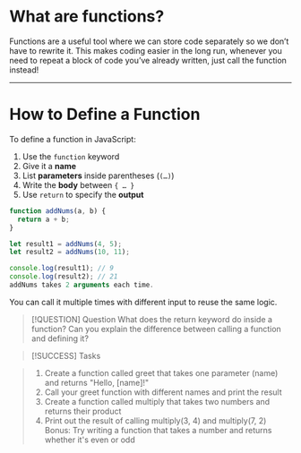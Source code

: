 # What are functions?

Functions are a useful tool where we can store code separately so we don’t have to rewrite it. This makes coding easier in the long run, whenever you need to repeat a block of code you’ve already written, just call the function instead!

---

# How to Define a Function

To define a function in JavaScript:

1. Use the `function` keyword  
2. Give it a **name**  
3. List **parameters** inside parentheses (`(…)`)  
4. Write the **body** between `{ … }`  
5. Use `return` to specify the **output**  

```js
function addNums(a, b) {
  return a + b;
}

let result1 = addNums(4, 5);
let result2 = addNums(10, 11);

console.log(result1); // 9
console.log(result2); // 21
addNums takes 2 arguments each time.
```

You can call it multiple times with different input to reuse the same logic.

> [!QUESTION] Question
>What does the return keyword do inside a function?
>Can you explain the difference between calling a function and defining it?

> [!SUCCESS] Tasks

> 1. Create a function called greet that takes one parameter (name) and returns "Hello, [name]!"
> 2. Call your greet function with different names and print the result
> 3. Create a function called multiply that takes two numbers and returns their product
> 4. Print out the result of calling multiply(3, 4) and multiply(7, 2)
> Bonus: Try writing a function that takes a number and returns whether it's even or odd